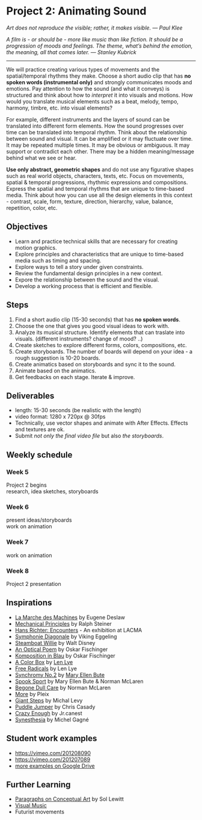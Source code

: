 # Project 2: Animating Sound

*Art does not reproduce the visible; rather, it makes visible. — Paul Klee*

*A film is - or should be - more like music than like fiction. It should be a progression of moods and feelings. The theme, what’s behind the emotion, the meaning, all that comes later. — Stanley Kubrick*

-----

We will practice creating various types of movements and the spatial/temporal rhythms they make. Choose a short audio clip that has **no spoken words (instrumental only)** and strongly communicates moods and emotions. Pay attention to how the sound (and what it conveys) is structured and think about how to *interpret* it into visuals and motions. How would you translate musical elements such as a beat, melody, tempo, harmony, timbre, etc. into visual elements?

For example, different instruments and the layers of sound can be translated into different form elements. How the sound progresses over time can be translated into temporal rhythm. Think about the relationship between sound and visual. It can be amplified or it may fluctuate over time. It may be repeated multiple times. It may be obvious or ambiguous. It may support or contradict each other. There may be a hidden meaning/message behind what we see or hear.

**Use only abstract, geometric shapes** and do not use any figurative shapes such as real world objects, characters, texts, etc. Focus on movements, spatial & temporal progressions, rhythmic expressions and compositions. Express the spatial and temporal rhythms that are unique to time-based media. Think about how you can use all the design elements in this context - contrast, scale, form, texture, direction, hierarchy, value, balance, repetition, color, etc. 

## Objectives
- Learn and practice technical skills that are necessary for creating motion graphics.
- Explore principles and characteristics that are unique to time-based media such as timing and spacing.
- Explore ways to tell a story under given constraints.
- Review the fundamental design principles in a new context.
- Expore the relationship between the sound and the visual.
- Develop a working process that is efficient and flexible.

## Steps
1. Find a short audio clip (15-30 seconds) that has **no spoken words**.
1. Choose the one that gives you good visual ideas to work with.
1. Analyze its musical structure. Identify elements that can traslate into visuals. (different instruments? change of mood? ..)
1. Create sketches to explore different forms, colors, compositions, etc.
1. Create storyboards. The number of boards will depend on your idea - a rough suggestion is 10-20 boards.
1. Create animatics based on storyboards and sync it to the sound.
1. Animate based on the animatics.
1. Get feedbacks on each stage. Iterate & improve.

## Deliverables
- length: 15-30 seconds (be realistic with the length)
- video format: 1280 x 720px @ 30fps
- Technically, use vector shapes and animate with After Effects. Effects and textures are ok.
- Submit *not only the final video file* but also *the storyboards*.

## Weekly schedule

### Week 5
Project 2 begins  
research, idea sketches, storyboards

### Week 6
present ideas/storyboards  
work on animation

### Week 7
work on animation

### Week 8
Project 2 presentation


## Inspirations
- [La Marche des Machines](https://www.youtube.com/watch?v=BTyfqgnfn0A) by Eugene Deslaw
- [Mechanical Principles](https://www.youtube.com/watch?v=dqohSjJrQWs) by Ralph Steiner
- [Hans Richter: Encounters](http://www.lacma.org/art/exhibition/hans-richter-encounters) - An exhibition at LACMA
- [Symphonie Diagonale](https://vimeo.com/42401347) by Viking Eggeling
- [Steamboat Willie](https://www.youtube.com/watch?v=BBgghnQF6E4) by Walt Disney
- [An Optical Poem](https://www.youtube.com/watch?v=they7m6YePo) by Oskar Fischinger
- [Komposition in Blau](https://vimeo.com/183833066) by Oskar Fischinger
- [A Color Box](https://archive.org/details/A_Colour_Box) by [Len Lye](http://www.govettbrewster.com/len-lye/)
- [Free Radicals](https://www.youtube.com/watch?v=kwMubpbfib0) by Len Lye 
- [Synchromy No.2](https://www.youtube.com/watch?v=3kV6MmwO86A) by [Mary Ellen Bute](http://www.lightindustry.org/bute)
- [Spook Sport](https://www.youtube.com/watch?v=ZnLJqJBVCT4) by Mary Ellen Bute & Norman McLaren
- [Begone Dull Care](https://www.youtube.com/watch?v=svD0CWVjYRY) by Norman McLaren
- [More](http://pleix.net/More) by Pleix
- [Giant Steps](https://www.youtube.com/watch?v=lpLs6zez7MI) by Michal Levy
- [Puddle Jumper](https://vimeo.com/13004193) by Chris Casady
- [Crazy Enough](https://vimeo.com/5239398) by Jr.canest
- [Synesthesia](https://www.youtube.com/watch?v=sao3NAapOAI) by Michel Gagné

## Student work examples
- https://vimeo.com/201208090
- https://vimeo.com/201207089
- [more examples on Google Drive](https://drive.google.com/open?id=1SoY6-SEtk4_STV0-GdUuwEBHniZ6HQa3)

## Further Learning
- [Paragraphs on Conceptual Art](http://emerald.tufts.edu/programs/mma/fah188/sol_lewitt/paragraphs%20on%20conceptual%20art.htm) by Sol Lewitt
- [Visual Music](https://en.wikipedia.org/wiki/Visual_music)
- Futurist movements
